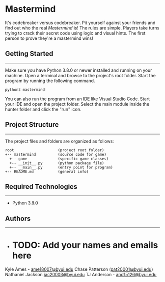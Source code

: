# Mastermind

It's codebreaker versus codebreaker. Pit yourself against your friends
and find out who the real <i>Mastermind</i> is! The rules are simple.
Players take turns trying to crack their secret code using logic and visual
hints. The first person to prove they're a mastermind wins!

## Getting Started

---

Make sure you have Python 3.8.0 or newer installed and running on your machine.
Open a terminal and browse to the project's root folder. Start the program by
running the following command.

```
python3 mastermind
```

You can also run the program from an IDE like Visual Studio Code. Start your IDE
and open the project folder. Select the main module inside the hunter folder and
click the "run" icon.

## Project Structure

---

The project files and folders are organized as follows:

```
root                    (project root folder)
+-- mastermind          (source code for game)
  +-- game              (specific game classes)
  +-- __init__.py       (python package file)
  +-- __main__.py       (entry point for program)
+-- README.md           (general info)
```

## Required Technologies

---

- Python 3.8.0

## Authors

---

* # TODO: Add your names and emails here
Kyle Ames - ame18007@byui.edu
Chase Patterson (pat20001@byui.edu)
Nathaniel Jackson jac20003@byui.edu
TJ Anderson - and15126@byui.edu

